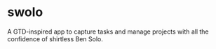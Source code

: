 # swolo
 A GTD-inspired app to capture tasks and manage projects with all the confidence of shirtless Ben Solo.
